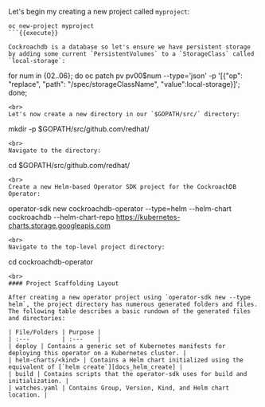 Let's begin my creating a new project called `myproject`:

```
oc new-project myproject
```{{execute}}

Cockroachdb is a database so let's ensure we have persistent storage by adding some current `PersistentVolumes` to a `StorageClass` called `local-storage`:

```
for num in {02..06}; do oc patch pv pv00$num --type='json' -p '[{"op": "replace", "path": "/spec/storageClassName", "value":local-storage}]'; done;
```{{execute}}
<br>
Let's now create a new directory in our `$GOPATH/src/` directory:

```
mkdir -p $GOPATH/src/github.com/redhat/
```{{execute}}
<br>
Navigate to the directory:

```
cd $GOPATH/src/github.com/redhat/
```{{execute}}
<br>
Create a new Helm-based Operator SDK project for the CockroachDB Operator:

```
operator-sdk new cockroachdb-operator --type=helm --helm-chart cockroachdb --helm-chart-repo https://kubernetes-charts.storage.googleapis.com
```{{execute}}
<br>
Navigate to the top-level project directory:

```
cd cockroachdb-operator
```{{execute}}
<br>
#### Project Scaffolding Layout

After creating a new operator project using `operator-sdk new --type helm`, the project directory has numerous generated folders and files. The following table describes a basic rundown of the generated files and directories:

| File/Folders | Purpose |
| :---         | :---    |
| deploy | Contains a generic set of Kubernetes manifests for deploying this operator on a Kubernetes cluster. |
| helm-charts/<kind> | Contains a Helm chart initialized using the equivalent of [`helm create`][docs_helm_create] |
| build | Contains scripts that the operator-sdk uses for build and initialization. |
| watches.yaml | Contains Group, Version, Kind, and Helm chart location. |
